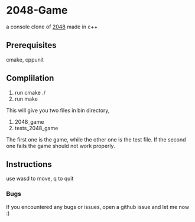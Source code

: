 # 2048-Game
a console clone of [2048](https://github.com/gabrielecirulli/2048) made in c++



## Prerequisites
cmake, cppunit
## Complilation
1. run
    cmake ./
2. run
    make

This will give you two files in bin directory,
1. 2048_game
2. tests_2048_game

The first one is the game, while the other one is the test file.
If the second one fails the game should not work properly.

## Instructions
use wasd to move, q to quit

### Bugs
If you encountered any bugs or issues, open a github issue and let me now :)
